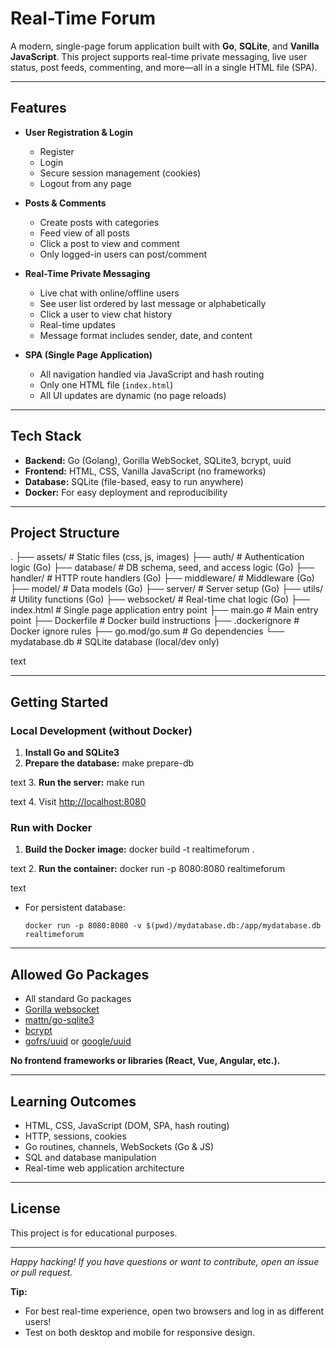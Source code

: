# Real-Time Forum

A modern, single-page forum application built with **Go**, **SQLite**, and **Vanilla JavaScript**. This project supports real-time private messaging, live user status, post feeds, commenting, and more—all in a single HTML file (SPA).

---

## Features

- **User Registration & Login**

  - Register
  - Login
  - Secure session management (cookies)
  - Logout from any page

- **Posts & Comments**

  - Create posts with categories
  - Feed view of all posts
  - Click a post to view and comment
  - Only logged-in users can post/comment

- **Real-Time Private Messaging**

  - Live chat with online/offline users
  - See user list ordered by last message or alphabetically
  - Click a user to view chat history
  - Real-time updates
  - Message format includes sender, date, and content

- **SPA (Single Page Application)**
  - All navigation handled via JavaScript and hash routing
  - Only one HTML file (`index.html`)
  - All UI updates are dynamic (no page reloads)

---

## Tech Stack

- **Backend:** Go (Golang), Gorilla WebSocket, SQLite3, bcrypt, uuid
- **Frontend:** HTML, CSS, Vanilla JavaScript (no frameworks)
- **Database:** SQLite (file-based, easy to run anywhere)
- **Docker:** For easy deployment and reproducibility

---

## Project Structure

.
├── assets/ # Static files (css, js, images)
├── auth/ # Authentication logic (Go)
├── database/ # DB schema, seed, and access logic (Go)
├── handler/ # HTTP route handlers (Go)
├── middleware/ # Middleware (Go)
├── model/ # Data models (Go)
├── server/ # Server setup (Go)
├── utils/ # Utility functions (Go)
├── websocket/ # Real-time chat logic (Go)
├── index.html # Single page application entry point
├── main.go # Main entry point
├── Dockerfile # Docker build instructions
├── .dockerignore # Docker ignore rules
├── go.mod/go.sum # Go dependencies
└── mydatabase.db # SQLite database (local/dev only)

text

---

## Getting Started

### Local Development (without Docker)

1. **Install Go and SQLite3**
2. **Prepare the database:**
   make prepare-db

text 3. **Run the server:**
make run

text 4. Visit [http://localhost:8080](http://localhost:8080)

### Run with Docker

1. **Build the Docker image:**
   docker build -t realtimeforum .

text 2. **Run the container:**
docker run -p 8080:8080 realtimeforum

text

- For persistent database:
  ```
  docker run -p 8080:8080 -v $(pwd)/mydatabase.db:/app/mydatabase.db realtimeforum
  ```

---

## Allowed Go Packages

- All standard Go packages
- [Gorilla websocket](https://github.com/gorilla/websocket)
- [mattn/go-sqlite3](https://github.com/mattn/go-sqlite3)
- [bcrypt](https://pkg.go.dev/golang.org/x/crypto/bcrypt)
- [gofrs/uuid](https://github.com/gofrs/uuid) or [google/uuid](https://github.com/google/uuid)

**No frontend frameworks or libraries (React, Vue, Angular, etc.).**

---

## Learning Outcomes

- HTML, CSS, JavaScript (DOM, SPA, hash routing)
- HTTP, sessions, cookies
- Go routines, channels, WebSockets (Go & JS)
- SQL and database manipulation
- Real-time web application architecture

---

## License

This project is for educational purposes.

---

_Happy hacking! If you have questions or want to contribute, open an issue or pull request._

**Tip:**

- For best real-time experience, open two browsers and log in as different users!
- Test on both desktop and mobile for responsive design.
